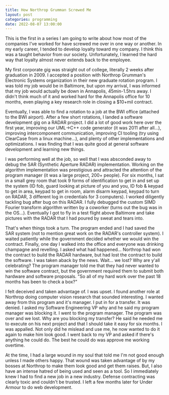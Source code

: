 ```yaml
---
title: How Northrop Grumman Screwed Me
layout: post
categories: programming
date: 2022-08-07 13:00:00
---
```


This is the first in a series I am going to write about how most of the companies I've worked for have screwed me over in one way or another. In my early career, I tended to develop loyalty toward my company. I think this was a taught behavior from our society. Unfortunately, I learned the hard way that loyalty almost never extends back to the employee.

My first corporate gig was straight out of college, literally 2 weeks after graduation in 2009. I accepted a position with Northrop Grumman's Electronic Systems organization in their new graduate rotation program. I was told my job would be in Baltimore, but upon my arrival, I was informed that my job would actually be down in Annapolis, 45min-1.5hrs away. I didn't think much of it and worked hard for the Annapolis office for 10 months, even playing a key research role in closing a $10+mil contract.

Eventually, I was able to find a rotation to a job at the BWI office (attached to the BWI airport). After a few short rotations, I landed a software development gig on a RADAR project. I did a lot of good work here over the first year, improving our UML->C++ code generator (it was 2011 after all...), improving intercomponent communication, improving CI tooling (try using ClearCase from a linux machine...), and plenty of other implementations and optimizations. I was finding that I was quite good at general software development and learning new things.

I was performing well at the job, so well that I was absconded away to debug the SAR (Synthetic Aperture RADAR) implementation. Working on the algorithm implementation was prestigious and attracted the attention of the program manager (it was a large project, 200+ people). For six months, I sat in a small grey room that took 9 forms of identification to get in and set up the system (ID fob, guard looking at picture of you and you, ID fob & keypad to get in area, keypad to get in room, alarm disarm keypad, keypad to turn on RADAR, 3 different log in credentials for 3 computers). I worked diligently tackling bug after bug on this RADAR. I fully debugged the custom SIMD Fourier transform algorithm written by a coworker (turns out the bug was in the OS...). Eventually I got to fly in a test flight above Baltimore and take pictures with the RADAR that I had poured by sweat and tears into.

That's when things took a turn. The program ended and I had saved the SAR system (not to mention great work on the RADAR's controller system). I waited patiently while the government decided whether we would win the contract. Finally, one day I walked into the office and everyone was drinking champagne and revelling. I asked what had happened... Northrop had won the contract to build the RADAR hardware, but had lost the contract to build the software. I was taken aback by the news. Wait... we lost? Why are y'all celebrating? The program manager told me that they had never wanted to win the software contract, but the government required them to submit both hardware and software proposals. "So all of my hard work over the past 18 months has been to check a box?"

I felt deceived and taken advantage of. I was upset. I found another role at Northrop doing computer vision research that sounded interesting. I wanted away from this program and it's manager. I put in for a transfer. It was denied. I asked my Software Engineering VP why and he said my program manager was blocking it. I went to the program manager. The program was over and we lost. Why are you blocking my transfer? He said he needed me to execute on his next project and that I should take it easy for six months. I was appalled. Not only did he mislead and use me, he now wanted to do it again to make him look good. I went back to my VP and asked if there's anything he could do. The best he could do was approve me working overtime.

At the time, I had a large wound in my soul that told me I'm not good enough unless I made others happy. That wound was taken advantage of by my bosses at Northrop to make them look good and get them raises. But, I also have an intense hatred of being used and seen as a tool. So I immediately knew I had to find a new job in a new industry. Defense contracting was clearly toxic and couldn't be trusted. I left a few months later for Under Armour to do web development.
